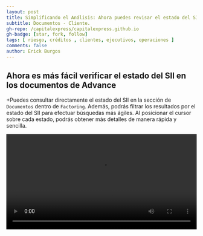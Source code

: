 ```yaml
---
layout: post
title: Simplificando el Análisis: Ahora puedes revisar el estado del SII en los documentos .
subtitle: Documentos - Cliente.
gh-repo: /capitalexpress/capitalexpress.github.io
gh-badge: [star, fork, follow]
tags: [ riesgo, créditos , clientes, ejecutivos, operaciones ]
comments: false
author: Erick Burgos
---
```


## Ahora es más fácil verificar el estado del SII en los documentos de Advance

+Puedes consultar directamente el estado del SII en la sección de `Documentos` dentro de `Factoring`. Además, podrás filtrar los resultados por el estado del SII para efectuar búsquedas más ágiles. Al posicionar el cursor sobre cada estado, podrás obtener más detalles de manera rápida y sencilla.

<video width="100%"  controls autoplay loop>
  <source src="https://cdn.capitalexpress.cl/video/2024-12-27-11-06-46-EstadoSII-documentos.mp4" type="video/mp4">
</video>